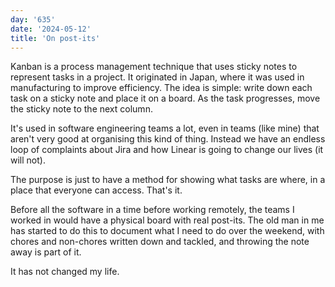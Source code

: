 ```yaml
---
day: '635'
date: '2024-05-12'
title: 'On post-its'
---
```


Kanban is a process management technique that uses sticky notes to represent tasks in a project. It originated in Japan, where it was used in manufacturing to improve efficiency. The idea is simple: write down each task on a sticky note and place it on a board. As the task progresses, move the sticky note to the next column.

It's used in software engineering teams a lot, even in teams (like mine) that aren't very good at organising this kind of thing. Instead we have an endless loop of complaints about Jira and how Linear is going to change our lives (it will not).

The purpose is just to have a method for showing what tasks are where, in a place that everyone can access. That's it.

Before all the software in a time before working remotely, the teams I worked in would have a physical board with real post-its. The old man in me has started to do this to document what I need to do over the weekend, with chores and non-chores written down and tackled, and throwing the note away is part of it.

It has not changed my life.
